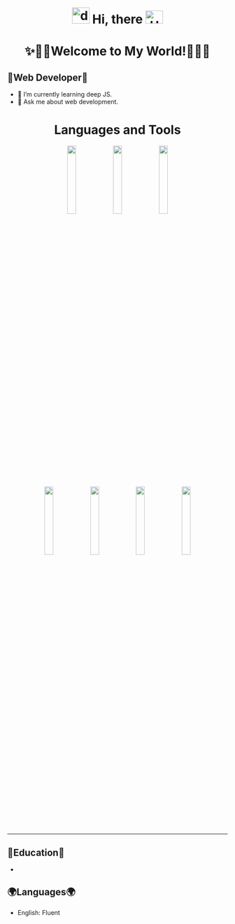 # <div align="center"><img alt="dsmark" height="37px" width="40px" src="https://c.tenor.com/P7zWdgA3E2EAAAAi/spunchbob-the-g.gif"></img> Hi, there <img alt="Hola" height="30px" width="40px" src="https://emojipedia-us.s3.amazonaws.com/source/skype/289/ghost_1f47b.png"></img></div>

<h1 align="center">
  ✨🎉🎊Welcome to My World!🎊🎉✨
</h1>

## 💎Web Developer💎
- 🌱 I’m currently learning deep JS.
- 🔔 Ask me about web development.


<div align="center">
<h1> Languages and Tools </h1>
  <code><img width="20%" src="https://www.vectorlogo.zone/logos/w3_html5/w3_html5-ar21.svg"></code>
  <code><img width="20%" src="https://www.vectorlogo.zone/logos/w3_css/w3_css-ar21.svg"></code>
  <code><img width="20%" src="https://www.vectorlogo.zone/logos/typescriptlang/typescriptlang-ar21.svg"></code>
  <br>
  <code><img width="20%" src="https://www.vectorlogo.zone/logos/mysql/mysql-ar21.svg"></code>
  <code><img width="20%" src="https://www.vectorlogo.zone/logos/postgresql/postgresql-ar21.svg"></code
  <br>
  <code><img width="20%" src="https://www.vectorlogo.zone/logos/getbootstrap/getbootstrap-ar21.svg"></code>
  <code><img width="20%" src="https://www.vectorlogo.zone/logos/git-scm/git-scm-ar21.svg"></code>
</div>

<hr />

## 🏫Education🏫

- 

## 🌍Languages🌍

- English: Fluent
